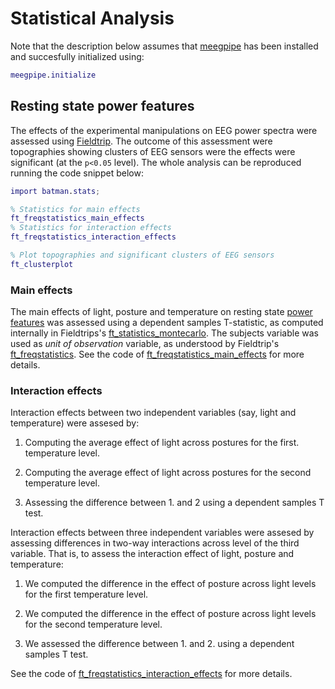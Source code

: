 Statistical Analysis
===

Note that the description below assumes that [meegpipe][meegpipe] has been
installed and succesfully initialized using:

[meegpipe]: http://germangh.com/meegpipe

````matlab
meegpipe.initialize
`````

## Resting state power features

The effects of the experimental manipulations on EEG power spectra were
assessed using [Fieldtrip][ftrip]. The outcome of this assessment were
topographies showing clusters of EEG sensors were the effects were significant
(at the `p<0.05` level). The whole analysis can be reproduced running the code
snippet below:

````matlab
import batman.stats;

% Statistics for main effects
ft_freqstatistics_main_effects
% Statistics for interaction effects
ft_freqstatistics_interaction_effects

% Plot topographies and significant clusters of EEG sensors
ft_clusterplot
````

[ftrip]: http://fieldtrip.fcdonders.nl/


### Main effects

The main effects of light, posture and temperature on resting state
[power features][power_features] was assessed using a dependent samples
T-statistic, as computed internally in Fieldtrips's
[ft_statistics_montecarlo][ft_statistics_montecarlo]. The subjects variable was
used as _unit of observation_ variable, as understood by Fieldtrip's
[ft_freqstatistics][ft_freqstatistics]. See the code of
[ft_freqstatistics_main_effects][ft_freqstatistics_main_effects] for more
details.

[ft_freqstatistics]:  http://fieldtrip.fcdonders.nl/walkthrough#paired_comparison
[power_features]: ../+features/README.md
[ft_freqstatistics_main_effects]: ./ft_freqstatistics_main_effects.md
[ft_statistics_montecarlo]: http://fieldtrip.fcdonders.nl/reference/ft_statistics_montecarlo


### Interaction effects

Interaction effects between two independent variables (say, light and
temperature) were assesed by:

1. Computing the average effect of light across postures for the first.
   temperature level.

2. Computing the average effect of light across postures for the second
   temperature level.

3. Assessing the difference between 1. and 2 using a dependent samples T test.


Interaction effects between three independent variables were assesed by
assessing differences in two-way interactions across level of the third
variable. That is, to assess the interaction effect of light, posture and
temperature:

1. We computed the difference in the effect of posture across light levels for
   the first temperature level.

2. We computed the difference in the effect of posture across light levels for
   the second temperature level.

3. We assessed the difference between 1. and 2. using a dependent samples
   T test.


See the code of [ft_freqstatistics_interaction_effects][inteff] for more
details.

[inteff]: ./ft_freqstatistics_interaction_effects.md

